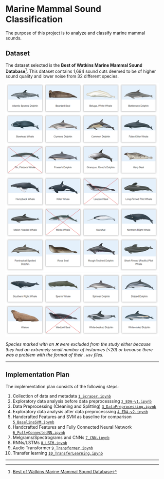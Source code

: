 
# Marine Mammal Sound Classification

The purpose of this project is to analyze and classify marine mammal sounds.

## Dataset

The dataset selected is the **Best of Watkins Marine Mammal Sound Database**[^1]. This dataset contains 1,694 sound cuts deemed to be of higher sound quality and lower noise from 32 different species.

![](./images/species_1_del.png)
![](./images/species_2_del.png)
![](./images/species_3_del.png)

*Species marked with an :x: were excluded from the study either because they had an extremely small number of instances (<20) or because there was a problem with the format of their `.wav` files.*

---
## Implementation Plan

The implementation plan consists of the following steps:

1. Collection of data and metadata [`1_Scraper.ipynb`](https://github.com/AntigoniMoira/MarineMammalSoundClassification/blob/main/1_Scraper.ipynb)
2. Exploratory data analysis before data preprocesssing [`2_EDA-v1.ipynb`](https://github.com/AntigoniMoira/MarineMammalSoundClassification/blob/main/2_EDA-v1.ipynb)
3. Data Preprocessing (Cleaning and Splitting) [`3_DataPreprocessing.ipynb`](https://github.com/AntigoniMoira/MarineMammalSoundClassification/blob/main/3_DataPreprocessing.ipynb)
4. Exploratory data analysis after data preprocesssing [`4_EDA-v2.ipynb`](https://github.com/AntigoniMoira/MarineMammalSoundClassification/blob/main/4_EDA-v2.ipynb)
5. Handcrafted Features and SVM as baseline for comparison [`5_BaselineSVM.ipynb`](https://github.com/AntigoniMoira/MarineMammalSoundClassification/blob/main/5_BaselineSVM.ipynb)
6. Handcrafted Features and Fully Connected Neural Network [`6_FullyConnectedNN.ipynb`](https://github.com/AntigoniMoira/MarineMammalSoundClassification/blob/main/6_FullyConnectedNN.ipynb)
7. Melgrams/Spectrograms and CNNs [`7_CNN.ipynb`](https://github.com/AntigoniMoira/MarineMammalSoundClassification/blob/main/7_CNN.ipynb)
8. RNNs/LSTMs [`8_LSTM.ipynb`](https://github.com/AntigoniMoira/MarineMammalSoundClassification/blob/main/8_LSTM.ipynb)
9. Audio Transformer [`9_Transformer.ipynb`](https://github.com/AntigoniMoira/MarineMammalSoundClassification/blob/main/9_Transformer.ipynb)
10. Transfer learning [`10_TransferLearning.ipynb`](https://github.com/AntigoniMoira/MarineMammalSoundClassification/blob/main/10_TransferLearning.ipynb)

---

[^1]: [Best of Watkins Marine Mammal Sound Database](https://whoicf2.whoi.edu/science/B/whalesounds/index.cfm)